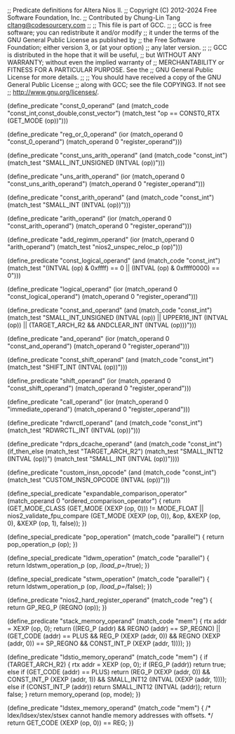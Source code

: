 ;; Predicate definitions for Altera Nios II.
;; Copyright (C) 2012-2024 Free Software Foundation, Inc.
;; Contributed by Chung-Lin Tang <cltang@codesourcery.com>
;;
;; This file is part of GCC.
;;
;; GCC is free software; you can redistribute it and/or modify
;; it under the terms of the GNU General Public License as published by
;; the Free Software Foundation; either version 3, or (at your option)
;; any later version.
;;
;; GCC is distributed in the hope that it will be useful,
;; but WITHOUT ANY WARRANTY; without even the implied warranty of
;; MERCHANTABILITY or FITNESS FOR A PARTICULAR PURPOSE.  See the
;; GNU General Public License for more details.
;;
;; You should have received a copy of the GNU General Public License
;; along with GCC; see the file COPYING3.  If not see
;; <http://www.gnu.org/licenses/>.

(define_predicate "const_0_operand"
  (and (match_code "const_int,const_double,const_vector")
       (match_test "op == CONST0_RTX (GET_MODE (op))")))

(define_predicate "reg_or_0_operand"
  (ior (match_operand 0 "const_0_operand")
       (match_operand 0 "register_operand")))

(define_predicate "const_uns_arith_operand"
  (and (match_code "const_int")
       (match_test "SMALL_INT_UNSIGNED (INTVAL (op))")))

(define_predicate "uns_arith_operand"
  (ior (match_operand 0 "const_uns_arith_operand")
       (match_operand 0 "register_operand")))

(define_predicate "const_arith_operand"
  (and (match_code "const_int")
       (match_test "SMALL_INT (INTVAL (op))")))

(define_predicate "arith_operand"
  (ior (match_operand 0 "const_arith_operand")
       (match_operand 0 "register_operand")))

(define_predicate "add_regimm_operand"
  (ior (match_operand 0 "arith_operand")
       (match_test "nios2_unspec_reloc_p (op)")))

(define_predicate "const_logical_operand"
  (and (match_code "const_int")
       (match_test "(INTVAL (op) & 0xffff) == 0
                    || (INTVAL (op) & 0xffff0000) == 0")))

(define_predicate "logical_operand"
  (ior (match_operand 0 "const_logical_operand")
       (match_operand 0 "register_operand")))

(define_predicate "const_and_operand"
  (and (match_code "const_int")
       (match_test "SMALL_INT_UNSIGNED (INTVAL (op))
                    || UPPER16_INT (INTVAL (op))
                    || (TARGET_ARCH_R2 && ANDCLEAR_INT (INTVAL (op)))")))

(define_predicate "and_operand"
  (ior (match_operand 0 "const_and_operand")
       (match_operand 0 "register_operand")))

(define_predicate "const_shift_operand"
  (and (match_code "const_int")
       (match_test "SHIFT_INT (INTVAL (op))")))

(define_predicate "shift_operand"
  (ior (match_operand 0 "const_shift_operand")
       (match_operand 0 "register_operand")))

(define_predicate "call_operand"
  (ior (match_operand 0 "immediate_operand")
       (match_operand 0 "register_operand")))

(define_predicate "rdwrctl_operand"
  (and (match_code "const_int")
       (match_test "RDWRCTL_INT (INTVAL (op))")))

(define_predicate "rdprs_dcache_operand"
  (and (match_code "const_int")
       (if_then_else (match_test "TARGET_ARCH_R2")
                     (match_test "SMALL_INT12 (INTVAL (op))")
                     (match_test "SMALL_INT (INTVAL (op))"))))

(define_predicate "custom_insn_opcode"
  (and (match_code "const_int")
       (match_test "CUSTOM_INSN_OPCODE (INTVAL (op))")))

(define_special_predicate "expandable_comparison_operator"
  (match_operand 0 "ordered_comparison_operator")
{
  return (GET_MODE_CLASS (GET_MODE (XEXP (op, 0))) != MODE_FLOAT
          || nios2_validate_fpu_compare (GET_MODE (XEXP (op, 0)), &op,
                                         &XEXP (op, 0), &XEXP (op, 1),
                                         false));
})

(define_special_predicate "pop_operation"
  (match_code "parallel")
{
  return pop_operation_p (op);
})

(define_special_predicate "ldwm_operation"
  (match_code "parallel")
{
  return ldstwm_operation_p (op, /*load_p=*/true);
})

(define_special_predicate "stwm_operation"
  (match_code "parallel")
{
  return ldstwm_operation_p (op, /*load_p=*/false);
})

(define_predicate "nios2_hard_register_operand"
  (match_code "reg")
{
  return GP_REG_P (REGNO (op));
})

(define_predicate "stack_memory_operand"
  (match_code "mem")
{
  rtx addr = XEXP (op, 0);
  return ((REG_P (addr) && REGNO (addr) == SP_REGNO)
          || (GET_CODE (addr) == PLUS
              && REG_P (XEXP (addr, 0)) && REGNO (XEXP (addr, 0)) == SP_REGNO
              && CONST_INT_P (XEXP (addr, 1))));
})

(define_predicate "ldstio_memory_operand"
  (match_code "mem")
{
  if (TARGET_ARCH_R2)
    {
      rtx addr = XEXP (op, 0);
      if (REG_P (addr))
        return true;
      else if (GET_CODE (addr) == PLUS)
        return (REG_P (XEXP (addr, 0))
                && CONST_INT_P (XEXP (addr, 1))
                && SMALL_INT12 (INTVAL (XEXP (addr, 1))));
      else if (CONST_INT_P (addr))
        return SMALL_INT12 (INTVAL (addr));
      return false;
    }
  return memory_operand (op, mode);
})

(define_predicate "ldstex_memory_operand"
  (match_code "mem")
{
  /* ldex/ldsex/stex/stsex cannot handle memory addresses with offsets.  */
  return GET_CODE (XEXP (op, 0)) == REG;
})
